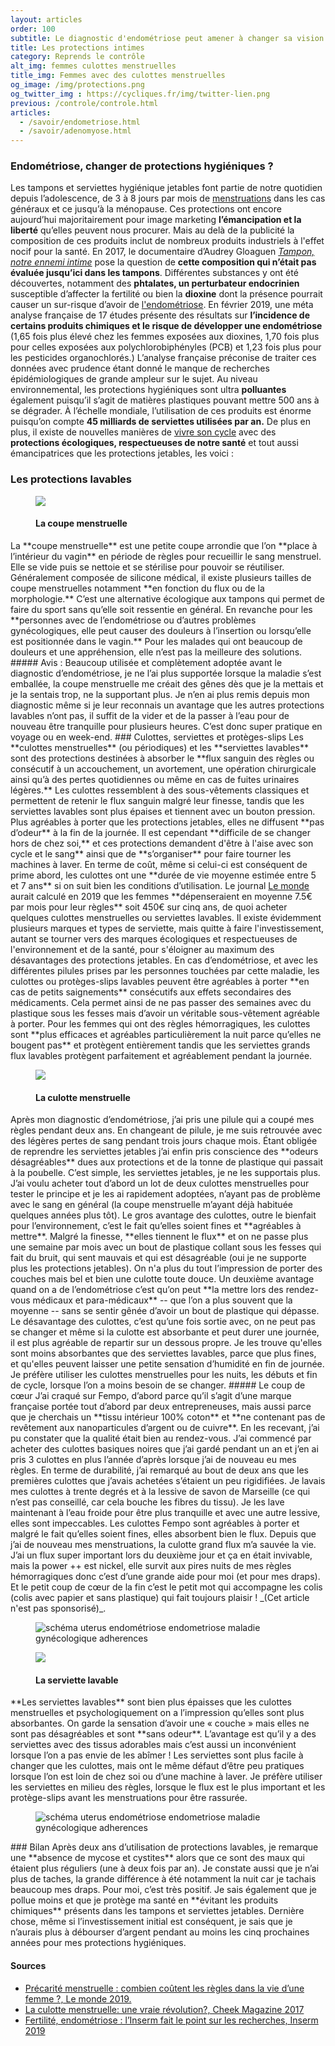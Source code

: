 ```yaml
---
layout: articles
order: 100
subtitle: Le diagnostic d'endométriose peut amener à changer sa vision sur les choses, et pourquoi pas à changer aussi de protections intimes ?
title: Les protections intimes
category: Reprends le contrôle
alt_img: femmes culottes menstruelles
title_img: Femmes avec des culottes menstruelles
og_image: /img/protections.png
og_twitter_img : https://cycliques.fr/img/twitter-lien.png
previous: /controle/controle.html
articles:
  - /savoir/endometriose.html
  - /savoir/adenomyose.html
---
```


### Endométriose, changer de protections hygiéniques ?
Les tampons et serviettes hygiénique jetables font partie de notre quotidien depuis l’adolescence, de 3 à 8 jours par mois de <a href="/savoir/endometriose.html" class="link">menstruations</a> dans les cas généraux et ce jusqu’à la ménopause. Ces protections ont encore aujourd’hui majoritairement pour image marketing **l’émancipation et la liberté** qu’elles peuvent nous procurer. Mais au delà de la publicité la composition de ces produits inclut de nombreux produits industriels à l'effet nocif pour la santé.
En 2017, le documentaire d’Audrey Gloaguen _<u>Tampon, notre ennemi intime</u>_ pose la question de **cette composition qui n’était pas évaluée jusqu’ici dans les tampons**. Différentes substances y ont été découvertes, notamment des **phtalates, un perturbateur endocrinien** susceptible d’affecter la fertilité ou bien la **dioxine** dont la présence pourrait causer un sur-risque d’avoir de <a href="/savoir/endometriose.html" class="link">l'endométriose</a>.
En février 2019, une méta analyse française de 17 études présente des résultats sur **l’incidence de certains produits chimiques et le risque de développer une endométriose** (1,65 fois plus élevé chez les femmes exposées aux dioxines, 1,70 fois plus pour celles exposées aux polychlorobiphényles (PCB) et 1,23 fois plus pour les pesticides organochlorés.) L’analyse française préconise de traiter ces données avec prudence étant donné le manque de recherches épidémiologiques de grande ampleur sur le sujet.
Au niveau environnemental, les protections hygiéniques sont ultra **polluantes** également puisqu’il s’agit de matières plastiques pouvant mettre 500 ans à se dégrader. À l’échelle mondiale, l’utilisation de ces produits est énorme puisqu’on compte **45 milliards de serviettes utilisées par an.**
De plus en plus, il existe de nouvelles manières de <a href="/savoir/hormones-cycle.html" class="link">vivre son cycle</a> avec des **protections écologiques, respectueuses de notre santé** et tout aussi émancipatrices que les protections jetables, les voici :

### Les protections lavables
<figure class="cycle">
  <img src="/img/svg/coupe.svg">
  <h4>La coupe menstruelle</h4>
</figure>
La **coupe menstruelle** est une petite coupe arrondie que l’on **place à l’intérieur du vagin** en période de règles pour recueillir le sang menstruel. Elle se vide puis se nettoie et se stérilise pour pouvoir se réutiliser. Généralement composée de silicone médical, il existe plusieurs tailles de coupe menstruelles notamment **en fonction du flux ou de la morphologie.**
C’est une alternative écologique aux tampons qui permet de faire du sport sans qu’elle soit ressentie en général. En revanche pour les **personnes avec de l’endométriose ou d’autres problèmes gynécologiques, elle peut causer des douleurs à l’insertion ou lorsqu’elle est positionnée dans le vagin.** Pour les malades qui ont beaucoup de douleurs et une appréhension, elle n’est pas la meilleure des solutions.
##### Avis :
Beaucoup utilisée et complètement adoptée avant le diagnostic d’endométriose, je ne l’ai plus supportée lorsque la maladie s’est emballée, la coupe menstruelle me créait des gênes dès que je la mettais et je la sentais trop, ne la supportant plus. Je n’en ai plus remis depuis mon diagnostic même si je leur reconnais un avantage que les autres protections lavables n’ont pas, il suffit de la vider et de la passer à l’eau pour de nouveau être tranquille pour plusieurs heures. C’est donc super pratique en voyage ou en week-end.
### Culottes, serviettes et protèges-slips
Les **culottes menstruelles** (ou périodiques) et les **serviettes lavables** sont des protections destinées à absorber le **flux sanguin des règles ou consécutif à un accouchement, un avortement, une opération chirurgicale ainsi qu’à des pertes quotidiennes ou même en cas de fuites urinaires légères.** Les culottes ressemblent à des sous-vêtements classiques et permettent de retenir le flux sanguin malgré leur finesse, tandis que les serviettes lavables sont plus épaises et tiennent avec un bouton pression. Plus agréables à porter que les protections jetables, elles ne diffusent **pas d’odeur** à la fin de la journée. Il est cependant **difficile de se changer hors de chez soi,** et ces protections demandent d'être à l'aise avec son cycle et le sang** ainsi que de **s’organiser** pour faire tourner les machines à laver. En terme de coût, même si celui-ci est conséquent de prime abord, les culottes ont une **durée de vie moyenne estimée entre 5 et 7 ans** si on suit bien les conditions d’utilisation. Le journal <u>Le monde</u> aurait calculé en 2019 que les femmes **dépenseraient en moyenne 7.5€ par mois pour leur règles** soit 450€ sur cinq ans, de quoi acheter quelques culottes menstruelles ou serviettes lavables. Il existe évidemment plusieurs marques et types de serviette, mais quitte à faire l'investissement, autant se tourner vers des marques écologiques et respectueuses de l'environnement et de la santé, pour s'éloigner au maximum des désavantages des protections jetables.
En cas d’endométriose, et avec les différentes pilules prises par les personnes touchées par cette maladie, les culottes ou protèges-slips lavables peuvent être agréables à porter **en cas de petits saignements** consécutifs aux effets secondaires des médicaments. Cela permet ainsi de ne pas passer des semaines avec du plastique sous les fesses mais d’avoir un véritable sous-vêtement agréable à porter. Pour les femmes qui ont des règles hémorragiques, les culottes sont **plus efficaces et agréables particulièrement la nuit parce qu’elles ne bougent pas** et protègent entièrement tandis que les serviettes grands flux lavables protègent parfaitement et agréablement pendant la journée.
 <figure class="cycle">
  <img src="/img/svg/culotte.svg">
  <h4>La culotte menstruelle</h4>
</figure>
Après mon diagnostic d’endométriose, j’ai pris une pilule qui a coupé mes règles pendant deux ans. En changeant de pilule, je me suis retrouvée avec des légères pertes de sang pendant trois jours chaque mois. Étant obligée de reprendre les serviettes jetables j’ai enfin pris conscience des **odeurs désagréables** dues aux protections et de la tonne de plastique qui passait à la poubelle. C’est simple, les serviettes jetables, je ne les supportais plus. J’ai voulu acheter tout d’abord un lot de deux culottes menstruelles pour tester le principe et je les ai rapidement adoptées, n’ayant pas de problème avec le sang en général (la coupe menstruelle m’ayant déjà habituée quelques années plus tôt). Le gros avantage des culottes, outre le bienfait pour l’environnement, c’est le fait qu’elles soient fines et **agréables à mettre**. Malgré la finesse, **elles tiennent le flux** et on ne passe plus une semaine par mois avec un bout de plastique collant sous les fesses qui fait du bruit, qui sent mauvais et qui est désagréable (oui je ne supporte plus les protections jetables). On n'a plus du tout l’impression de porter des couches mais bel et bien une culotte toute douce. Un deuxième avantage quand on a de l’endométriose c’est qu’on peut **la mettre lors des rendez-vous médicaux et para-médicaux** -- que l’on a plus souvent que la moyenne -- sans se sentir gênée d’avoir un bout de plastique qui dépasse. Le désavantage des culottes, c’est qu’une fois sortie avec, on ne peut pas se changer et même si la culotte est absorbante et peut durer une journée, il est plus agréable de repartir sur un dessous propre. Je les trouve qu'elles sont moins absorbantes que des serviettes lavables, parce que plus fines, et qu'elles peuvent laisser une petite sensation d’humidité en fin de journée. Je préfère utiliser les culottes menstruelles pour les nuits, les débuts et fin de cycle, lorsque l’on a moins besoin de se changer.
##### Le coup de cœur
J’ai craqué sur Fempo, d’abord parce qu’il s’agit d’une marque française portée tout d’abord par deux entrepreneuses, mais aussi parce que je cherchais un **tissu intérieur 100% coton** et **ne contenant pas de revêtement aux nanoparticules d’argent ou de cuivre**. En les recevant, j’ai pu constater que la qualité était bien au rendez-vous. J’ai commencé par acheter des culottes basiques noires que j’ai gardé pendant un an et j’en ai pris 3 culottes en plus l’année d’après lorsque j’ai de nouveau eu mes règles. En terme de durabilité, j’ai remarqué au bout de deux ans que les premières culottes que j’avais achetées s’étaient un peu rigidifiées. Je lavais mes culottes à trente degrés et à la lessive de savon de Marseille (ce qui n’est pas conseillé, car cela bouche les fibres du tissu). Je les lave maintenant à l’eau froide pour être plus tranquille et avec une autre lessive, elles sont impeccables. Les culottes Fempo sont agréables à porter et malgré le fait qu’elles soient fines, elles absorbent bien le flux. Depuis que j’ai de nouveau mes menstruations, la culotte grand flux m’a sauvée la vie. J’ai un flux super important lors du deuxième jour et ça en était invivable, mais la power ++ est nickel, elle survit aux pires nuits de mes règles hémorragiques donc c’est d’une grande aide pour moi (et pour mes draps). Et le petit coup de cœur de la fin c’est le petit mot qui accompagne les colis (colis avec papier et sans plastique) qui fait toujours plaisir !
_(Cet article n'est pas sponsorisé)_.

<figure>
  <img src="/img/photos/fempo.png" class="img-fluid" alt="schéma uterus endométriose endometriose maladie gynécologique adherences" title="Illustration d'un utérus avec des adhérences">
</figure>
<figure class="cycle">
  <img src="/img/svg/serviette.svg">
  <h4>La serviette lavable</h4>
</figure>
**Les serviettes lavables** sont bien plus épaisses que les culottes menstruelles et psychologiquement on a l’impression qu’elles sont plus absorbantes. On garde la sensation d’avoir une « couche » mais elles ne sont pas désagréables et sont **sans odeur**. L’avantage est qu’il y a des serviettes avec des tissus adorables mais c’est aussi un inconvénient lorsque l’on a pas envie de les abîmer ! Les serviettes sont plus facile à changer que les culottes, mais ont le même défaut d’être peu pratiques lorsque l’on est loin de chez soi ou d’une machine à laver. Je préfère utiliser les serviettes en milieu des règles, lorsque le flux est le plus important et les protège-slips avant les menstruations pour être rassurée.
<figure>
  <img src="/img/photos/serviettes.png" class="img-fluid" alt="schéma uterus endométriose endometriose maladie gynécologique adherences" title="Illustration d'un utérus avec des adhérences">
</figure>
### Bilan
Après deux ans d’utilisation de protections lavables, je remarque une **absence de mycose et cystites** alors que ce sont des maux qui étaient plus réguliers (une à deux fois par an). Je constate aussi que je n’ai plus de taches, la grande différence à été notamment la nuit car je tachais beaucoup mes draps. Pour moi, c’est très positif. Je sais également que je pollue moins et que je protège ma santé en **évitant les produits chimiques** présents dans les tampons et serviettes jetables. Dernière chose, même si l’investissement initial est conséquent, je sais que je n’aurais plus à débourser d’argent pendant au moins les cinq prochaines années pour mes protections hygiéniques.
  
<div class="col-sm-10 offset-sm-1 sources">
  <h4>Sources</h4>
  <ul>
    <li class="list"><a href="https://www.lemonde.fr/les-decodeurs/article/2019/07/02/precarite-menstruelle-combien-coutent-ses-regles-dans-la-vie-d-une-femme_5484140_4355770.html">Précarité menstruelle : combien coûtent les règles dans la vie d’une femme ?, Le monde 2019.</a></li>
    <li class="list"><a href="http://www.aly-abbara.com/livre_gyn_obs/termes/adherences.html">La culotte menstruelle: une vraie révolution?, Cheek Magazine 2017</a></li>
    <li class="list"><a href="https://presse.inserm.fr/fertilite-endometriose-linserm-fait-le-point-sur-les-recherches/34633/">Fertilité, endométriose : l’Inserm fait le point sur les recherches, Inserm 2019</a></li>
  </ul>
</div>